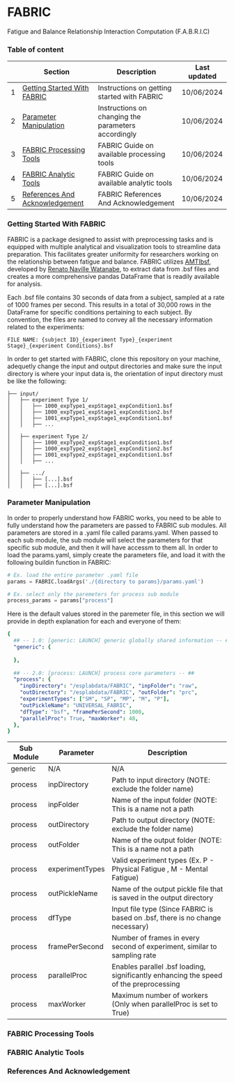 # FABRIC
Fatigue and Balance Relationship Interaction Computation (F.A.B.R.I.C)

### Table of content

|     | Section                                                                 | Description                                         | Last updated   |
| --- | ----------------------------------------------------------------------- | --------------------------------------------------- | -------------- |
|  1  | [Getting Started With FABRIC](#Getting-Started-With-FABRIC)             | Instructions on getting started with FABRIC         | 10/06/2024     |
|  2  | [Parameter Manipulation](#Parameter-Manipulation)                       | Instructions on changing the parameters accordingly | 10/06/2024     |
|  3  | [FABRIC Processing Tools](#FABRIC-Processing-Tools)                     | FABRIC Guide on available processing tools          | 10/06/2024     |
|  4  | [FABRIC Analytic Tools](#FABRIC-Analytic-Tools)                         | FABRIC Guide on available analytic tools            | 10/06/2024     |
|  5  | [References And Acknowledgement](#References-And-Acknowledgement)       | FABRIC References And Acknowledgement               | 10/06/2024     |

### Getting Started With FABRIC
FABRIC is a package designed to assist with preprocessing tasks and is equipped with multiple analytical and visualization 
tools to streamline data preparation. This facilitates greater uniformity for researchers working on the relationship between
fatigue and balance. FABRIC utilizes [AMTIbsf](https://github.com/BMClab/BMC/blob/master/functions/AMTIbsf.py), developed by
[Renato Naville Watanabe](https://github.com/rnwatanabe), to extract data from .bsf files and creates a more comprehensive 
pandas DataFrame that is readily available for analysis.

Each .bsf file contains 30 seconds of data from a subject, sampled at a rate of 1000 frames per second. This results in a 
total of 30,000 rows in the DataFrame for specific conditions pertaining to each subject. By convention, the files are named
to convey all the necessary information related to the experiments:

```
FILE NAME: {subject ID}_{experiment Type}_{experiment Stage}_{experiment Conditions}.bsf
```

In order to get started with FABRIC, clone this repository on your machine, adequetly change the input and output directories
and make sure the input directory is where your input data is, the orientation of input directory must be like the following:

```
├── input/
│   ├── experiment Type 1/
│   │   ├── 1000_expType1_expStage1_expCondition1.bsf
│   │   ├── 1000_expType1_expStage1_expCondition2.bsf
│   │   ├── 1001_expType1_expStage1_expCondition1.bsf
│   │   ├── ...
│
│   ├── experiment Type 2/
│   │   ├── 1000_expType2_expStage1_expCondition1.bsf
│   │   ├── 1000_expType2_expStage1_expCondition2.bsf
│   │   ├── 1001_expType2_expStage1_expCondition1.bsf
│   │   ├── ...
│
│   ├── .../
│   │   ├── [...].bsf
│   │   ├── [...].bsf
```

### Parameter Manipulation
In order to properly understand how FABRIC works, you need to be able to fully understand how the parameters are passed to 
FABRIC sub modules. All parameters are stored in a .yaml file called params.yaml. When passed to each sub module, the sub
module will select the parameters for that specific sub module, and then it will have accessm to them all. In order to load
the params.yaml, simply create the parameters file, and load it with the following buildin function in FABRIC:
```python
# Ex. load the entire parameter .yaml file
params = FABRIC.loadArgs('./{directory to params}/params.yaml')

# Ex. select only the paremeters for process sub module
process_params = params["process"]
```

Here is the default values stored in the paremeter file, in this section we will provide in depth explanation for each and
everyone of them:
```yaml
{
  ## -- 1.0: [generic: LAUNCH] generic globally shared information -- ##
  "generic": {
    
  },
  
  ## -- 2.0: [process: LAUNCH] process core parameters -- ##
  "process": {
    "inpDirectory": "/esplabdata/FABRIC", "inpFolder": "raw",
    "outDirectory": "/esplabdata/FABRIC", "outFolder": "prc",
    "experimentTypes": ["SM", "SP", "MP", "M", "P"], 
    "outPickleName": "UNIVERSAL_FABRIC",
    "dfType": "bsf", "framePerSecond": 1000,
    "parallelProc": True, "maxWorker": 48,
  },
}
```

| Sub Module | Parameter                 | Description                                                                           |
| ---------- | ------------------------- | ------------------------------------------------------------------------------------- |
| generic    | N/A                       | N/A                                                                                   |
| process    | inpDirectory              | Path to input directory (NOTE: exclude the folder name)                               |
| process    | inpFolder                 | Name of the input folder (NOTE: This is a name not a path                             |
| process    | outDirectory              | Path to output directory (NOTE: exclude the folder name)                              |
| process    | outFolder                 | Name of the output folder (NOTE: This is a name not a path                            |
| process    | experimentTypes           | Valid experiment types (Ex. P - Physical Fatigue , M - Mental Fatigue)                |
| process    | outPickleName             | Name of the output pickle file that is saved in the output directory                  |
| process    | dfType                    | Input file type (Since FABRIC is based on .bsf, there is no change necessary)         |
| process    | framePerSecond            | Number of frames in every second of experiment, similar to sampling rate              |
| process    | parallelProc              | Enables parallel .bsf loading, significantly enhancing the speed of the preprocessing |
| process    | maxWorker                 | Maximum number of workers (Only when parallelProc is set to True)                     |


### FABRIC Processing Tools


### FABRIC Analytic Tools


### References And Acknowledgement